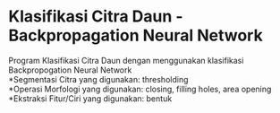 # Klasifikasi Citra Daun - Backpropagation Neural Network
Program Klasifikasi Citra Daun dengan menggunakan klasifikasi Backpropogation Neural Network\
*Segmentasi Citra yang digunakan: thresholding\
*Operasi Morfologi yang digunakan: closing, filling holes, area opening\
*Ekstraksi Fitur/Ciri yang digunakan: bentuk
